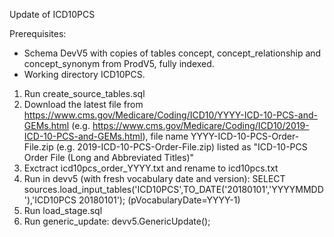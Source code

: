 Update of ICD10PCS

Prerequisites:
- Schema DevV5 with copies of tables concept, concept_relationship and concept_synonym from ProdV5, fully indexed.
- Working directory ICD10PCS.

1. Run create_source_tables.sql
2. Download the latest file from https://www.cms.gov/Medicare/Coding/ICD10/YYYY-ICD-10-PCS-and-GEMs.html (e.g. https://www.cms.gov/Medicare/Coding/ICD10/2019-ICD-10-PCS-and-GEMs.html), 
file name YYYY-ICD-10-PCS-Order-File.zip (e.g. 2019-ICD-10-PCS-Order-File.zip) listed as "ICD-10-PCS Order File (Long and Abbreviated Titles)"
3. Exctract icd10pcs_order_YYYY.txt and rename to icd10pcs.txt
4. Run in devv5 (with fresh vocabulary date and version): SELECT sources.load_input_tables('ICD10PCS',TO_DATE('20180101','YYYYMMDD'),'ICD10PCS 20180101'); (pVocabularyDate=YYYY-1)
5. Run load_stage.sql
6. Run generic_update: devv5.GenericUpdate();